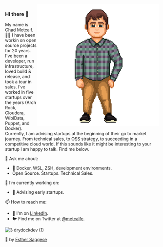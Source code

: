 <img align="right" src="https://github.com/metcalfc/metcalfc/raw/master/img/Avatar1Transparent.png" alt="Chad standing in a blue green plaid shirt" width=400px height=400px/>

### Hi there 👋

My name is Chad Metcalf. 👨‍💻 I have been workin on open source projects for 20 years. I've been a developer, run infrastructure, loved build & release, and took a tour in sales. I've worked in five startups over the years (Arch Rock, Cloudera, WibiData, Puppet, and Docker).  Currently, I am advising startups at the beginning of their go to market journey. From technical sales, to OSS strategy, to succeeding in a competitive cloud world. If this sounds like it might be interesting to your startup I am happy to talk. Find me below.

💬 Ask me about:

- 🐳 Docker, WSL, ZSH, development environments.
- Open Source. Startups. Technical Sales.

🔭 I’m currently working on:

- 💖 Advising early startups. 

📫 How to reach me:

- 🏢 I'm on [LinkedIn](https://www.linkedin.com/in/chadmetcalf/).
- 🐦 Find me on Twitter at [@metcalfc](https://twitter.com/metcalfc).

![3 drydockdev (1)](https://user-images.githubusercontent.com/31925/133863542-a3daf3e7-1077-42f6-997f-54d9d99a0d42.gif)

🎨 by [Esther Saggese](https://www.fiverr.com/esthersaggese)

<!--
**metcalfc/metcalfc** is a ✨ _special_ ✨ repository because its `README.md` (this file) appears on your GitHub profile.

Here are some ideas to get you started:

- 🔭 I’m currently working on ...
- 🌱 I’m currently learning ...
- 👯 I’m looking to collaborate on ...
- 🤔 I’m looking for help with ...
- 💬 Ask me about ...
-  ...
- 😄 Pronouns: ...
- ⚡ Fun fact: ...
-->

